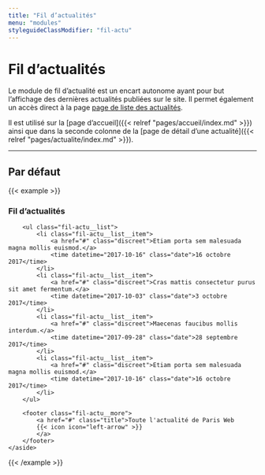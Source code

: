 ```yaml
---
title: "Fil d’actualités"
menu: "modules"
styleguideClassModifier: "fil-actu"
---
```


# Fil d’actualités

Le module de fil d’actualité est un encart autonome ayant pour but l’affichage des dernières actualités
publiées sur le site. Il permet également un accès direct à la page [page de liste des actualités](#).

Il est utilisé sur la [page d’accueil]({{< relref "pages/accueil/index.md" >}}) ainsi que dans la seconde
colonne de la [page de détail d’une actualité]({{< relref "pages/actualite/index.md" >}}).

---

## Par défaut

{{< example >}}
    <aside class="fil-actu">
        <h3 class="separation fil-actu__title">Fil d’actualités</h3>

        <ul class="fil-actu__list">
            <li class="fil-actu__list__item">
                <a href="#" class="discreet">Etiam porta sem malesuada magna mollis euismod.</a>
                <time datetime="2017-10-16" class="date">16 octobre 2017</time>
            </li>
            <li class="fil-actu__list__item">
                <a href="#" class="discreet">Cras mattis consectetur purus sit amet fermentum.</a>
                <time datetime="2017-10-03" class="date">3 octobre 2017</time>
            </li>
            <li class="fil-actu__list__item">
                <a href="#" class="discreet">Maecenas faucibus mollis interdum.</a>
                <time datetime="2017-09-28" class="date">28 septembre 2017</time>
            </li>
            <li class="fil-actu__list__item">
                <a href="#" class="discreet">Etiam porta sem malesuada magna mollis euismod.</a>
                <time datetime="2017-10-16" class="date">16 octobre 2017</time>
            </li>
        </ul>

        <footer class="fil-actu__more">
            <a href="#" class="title">Toute l'actualité de Paris Web
            {{< icon icon="left-arrow" >}}
            </a>
        </footer>
    </aside>
{{< /example >}}
